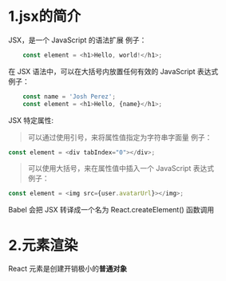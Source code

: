 1.jsx的简介
===

JSX，是一个 JavaScript 的语法扩展
例子：  
```js
    const element = <h1>Hello, world!</h1>;  
```
  
在 JSX 语法中，可以在大括号内放置任何有效的 JavaScript 表达式   
例子：  
```js
    const name = 'Josh Perez';  
    const element = <h1>Hello, {name}</h1>;  
```

JSX 特定属性:  
> 可以通过使用引号，来将属性值指定为字符串字面量
例子：  
```js
const element = <div tabIndex="0"></div>;
```
> 可以使用大括号，来在属性值中插入一个 JavaScript 表达式  
例子：  
```js
const element = <img src={user.avatarUrl}></img>;
```

Babel 会把 JSX 转译成一个名为 React.createElement() 函数调用

2.元素渲染
===
React 元素是创建开销极小的**普通对象**  








